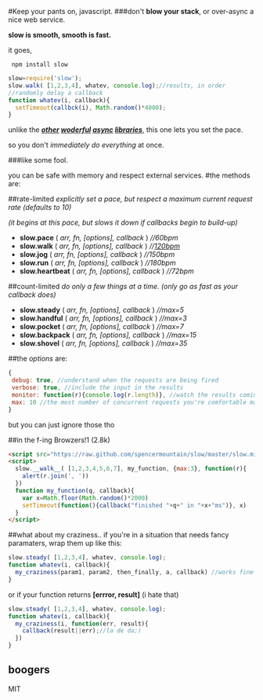 #Keep your pants on, javascript.
###don't __blow your stack__, or over-async a nice web service.

__slow is smooth, smooth is fast.__


it goes,

     npm install slow

```javascript
slow=require('slow');
slow.walk( [1,2,3,4], whatev, console.log);//results, in order
//randomly delay a callback
function whatev(i, callback){
  setTimeout(callbck(i), Math.random()*4000);
}
```

unlike the ___[other](https://github.com/tatumizer/mesh) [woderful](https://raw.github.com/caolan/async) [async](https://github.com/kriszyp/node-promise) [libraries](http://tamejs.org)___,
this one lets you set the pace.

so you don't _immediately do everything_ at once.

###like some fool.

you can be safe with memory and respect external services.
#the methods are:

##rate-limited
_explicitly set a pace, but respect a maximum current request rate (defaults to 10)_

_(it begins at this pace, but slows it down if callbacks begin to build-up)_

* __slow.pace__ ( _arr, fn, [options], callback_ ) _//60bpm_
* __slow.walk__ ( _arr, fn, [options], callback_ ) _//[120bpm](http://www.wolframalpha.com/input/?i=average+walking+pace)_
* __slow.jog__ ( _arr, fn, [options], callback_ ) _//150bpm_
* __slow.run__ ( _arr, fn, [options], callback_ ) _//180bpm_
* __slow.heartbeat__ ( _arr, fn, [options], callback_ ) _//72bpm_


##count-limited
_do only a few things at a time._
_(only go as fast as your callback does)_

* __slow.steady__ ( _arr, fn, [options], callback_ )  _//max=5_
* __slow.handful__ ( _arr, fn, [options], callback_ ) _//max=3_
* __slow.pocket__ ( _arr, fn, [options], callback_ )  _//max=7_
* __slow.backpack__ ( _arr, fn, [options], callback_ ) _//max=15_
* __slow.shovel__ ( _arr, fn, [options], callback_ ) _//max=35_

##the _options_ are:
```javascript
{
 debug: true, //understand when the requests are being fired
 verbose: true, //include the input in the results
 monitor: function(r){console.log(r.length)}, //watch the results coming in in real-time
 max: 10 //the most number of concurrent requests you're comfortable making
}
```
but you can just ignore those tho

##in the f-ing Browzers!1
(2.8k)
```html
<script src="https://raw.github.com/spencermountain/slow/master/slow.min.js"></script>
<script>
  slow.__walk__( [1,2,3,4,5,6,7], my_function, {max:3}, function(r){
    alert(r.join(', '))
  })
  function my_function(q, callback){
    var x=Math.floor(Math.random()*2000)
    setTimeout(function(){callback("finished "+q+" in "+x+"ms")}, x)
  }
</script>
```
##what about my craziness..
if you're in a situation that needs fancy paramaters, wrap them up like this:
```javascript
slow.steady( [1,2,3,4], whatev, console.log);
function whatev(i, callback){
  my_craziness(param1, param2, then_finally, a, callback) //works fine
}
```
or if your function returns __[errror, result]__  (i hate that)
```javascript
slow.steady( [1,2,3,4], whatev, console.log);
function whatev(i, callback){
  my_craziness(i, function(err, result){
    callback(result||err);//la de da;)
  })
}
```

## boogers
MIT